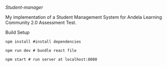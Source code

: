 *Student-manager*

My implementation of a Student Management System for Andela Learning Community 2.0 Assessment Test.

Build Setup

```
npm install #install dependencies

npm run dev # bundle react file

npm start # run server at localhost:8080

```
